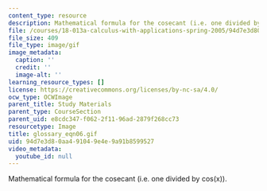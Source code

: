 ```yaml
---
content_type: resource
description: Mathematical formula for the cosecant (i.e. one divided by cos(x)).
file: /courses/18-013a-calculus-with-applications-spring-2005/94d7e3d80aa491049e4e9a91b8599527_glossary_eqn06.gif
file_size: 409
file_type: image/gif
image_metadata:
  caption: ''
  credit: ''
  image-alt: ''
learning_resource_types: []
license: https://creativecommons.org/licenses/by-nc-sa/4.0/
ocw_type: OCWImage
parent_title: Study Materials
parent_type: CourseSection
parent_uid: e8cdc347-f062-2f11-96ad-2879f268cc73
resourcetype: Image
title: glossary_eqn06.gif
uid: 94d7e3d8-0aa4-9104-9e4e-9a91b8599527
video_metadata:
  youtube_id: null
---
```

Mathematical formula for the cosecant (i.e. one divided by cos(x)).